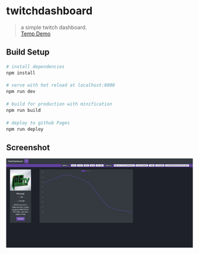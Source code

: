 # twitchdashboard

> a simple twitch dashboard.  
[Temp Demo](https://flavz.github.io/twitchdashboard/)

## Build Setup

``` bash
# install dependencies
npm install

# serve with hot reload at localhost:8080
npm run dev

# build for production with minification
npm run build

# deploy to github Pages  
npm run deploy
```

## Screenshot
![Alt text](/screenshots/twdb.PNG?raw=true "dashboard example")
